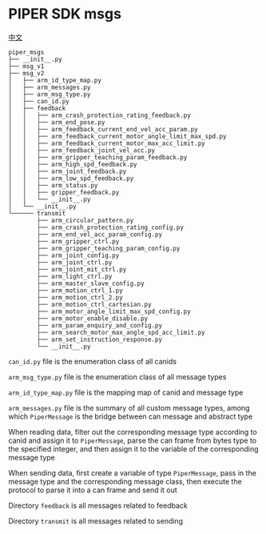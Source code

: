 # PIPER SDK msgs

[中文](MSGS_V2.MD)

```shell
piper_msgs
├── __init__.py
├── msg_v1
├── msg_v2
│   ├── arm_id_type_map.py
│   ├── arm_messages.py
│   ├── arm_msg_type.py
│   ├── can_id.py
│   ├── feedback
│   │   ├── arm_crash_protection_rating_feedback.py
│   │   ├── arm_end_pose.py
│   │   ├── arm_feedback_current_end_vel_acc_param.py
│   │   ├── arm_feedback_current_motor_angle_limit_max_spd.py
│   │   ├── arm_feedback_current_motor_max_acc_limit.py
│   │   ├── arm_feedback_joint_vel_acc.py
│   │   ├── arm_gripper_teaching_param_feedback.py
│   │   ├── arm_high_spd_feedback.py
│   │   ├── arm_joint_feedback.py
│   │   ├── arm_low_spd_feedback.py
│   │   ├── arm_status.py
│   │   ├── gripper_feedback.py
│   │   └── __init__.py
│   └── __init__.py
└────── transmit
        ├── arm_circular_pattern.py
        ├── arm_crash_protection_rating_config.py
        ├── arm_end_vel_acc_param_config.py
        ├── arm_gripper_ctrl.py
        ├── arm_gripper_teaching_param_config.py
        ├── arm_joint_config.py
        ├── arm_joint_ctrl.py
        ├── arm_joint_mit_ctrl.py
        ├── arm_light_ctrl.py
        ├── arm_master_slave_config.py
        ├── arm_motion_ctrl_1.py
        ├── arm_motion_ctrl_2.py
        ├── arm_motion_ctrl_cartesian.py
        ├── arm_motor_angle_limit_max_spd_config.py
        ├── arm_motor_enable_disable.py
        ├── arm_param_enquiry_and_config.py
        ├── arm_search_motor_max_angle_spd_acc_limit.py
        ├── arm_set_instruction_response.py
        └── __init__.py
```

`can_id.py` file is the enumeration class of all canids

`arm_msg_type.py` file is the enumeration class of all message types

`arm_id_type_map.py` file is the mapping map of canid and message type

`arm_messages.py` file is the summary of all custom message types, among which `PiperMessage` is the bridge between can message and abstract type

When reading data, filter out the corresponding message type according to canid and assign it to `PiperMessage`, parse the can frame from bytes type to the specified integer, and then assign it to the variable of the corresponding message type

When sending data, first create a variable of type `PiperMessage`, pass in the message type and the corresponding message class, then execute the protocol to parse it into a can frame and send it out

Directory `feedback` is all messages related to feedback

Directory `transmit` is all messages related to sending
